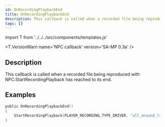 ```yaml
---
id: OnRecordingPlaybackEnd
title: OnRecordingPlaybackEnd
description: This callback is called when a recorded file being reproduced with NPCStartRecordingPlayback has reached to its end.
tags: []
---
```


import T from '../../../src/components/templates.js'

<T.VersionWarn name='NPC callback' version='SA-MP 0.3a' />

## Description

This callback is called when a recorded file being reproduced with NPC:StartRecordingPlayback has reached to its end.

## Examples

```c
public OnRecordingPlaybackEnd()
{
    StartRecordingPlayback(PLAYER_RECORDING_TYPE_DRIVER, "all_around_lv_bus"); //This would start the recorded file again once it finishes reproducing.
}
```
